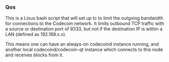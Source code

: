 ### Qos ###

This is a Linux bash script that will set up tc to limit the outgoing bandwidth for connections to the Codecoin network. It limits outbound TCP traffic with a source or destination port of 9333, but not if the destination IP is within a LAN (defined as 192.168.x.x).

This means one can have an always-on codecoind instance running, and another local codecoind/codecoin-qt instance which connects to this node and receives blocks from it.
